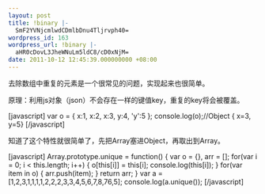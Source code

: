 ```yaml
---
layout: post
title: !binary |-
  SmF2YVNjcmlwdCDmlbDnu4Tljrvph40=
wordpress_id: 163
wordpress_url: !binary |-
  aHR0cDovL3JheWNuLm5ldC8/cD0xNjM=
date: 2011-10-12 12:45:39.000000000 +08:00
---
```

去除数组中重复的元素是一个很常见的问题，实现起来也很简单。

原理：利用js对象（json）不会存在一样的键值key，重复的key将会被覆盖。

[javascript]
var  o = {
   x:1,
   x:2,
   x:3,
   y:4,
   'y':5
};
console.log(o);//Object { x=3, y=5}
[/javascript]

知道了这个特性就很简单了，先把Array塞进Object，再取出到Array。

[javascript]
Array.prototype.unique = function() {
	var o = {},
		arr = [];
	for(var i = 0; i &lt; this.length; i++) {
		o[this[i]] = this[i];
		console.log(this[i]);
	}
	for(var item in o) {
		arr.push(item);
	}
	return arr;
}
var a = [1,2,3,1,1,1,1,2,2,2,3,3,4,5,6,7,8,76,5];
console.log(a.unique());
[/javascript]
